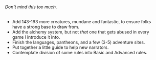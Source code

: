 ###### Don't mind this too much.

* Add 143-193 more creatures, mundane and fantastic, to ensure folks have a strong base to draw from.
* Add the alchemy system, but not *that* one that gets abused in every game I introduce it into.
* Finish the languages, pantheons, and a few (3-5) adventure sites.
* Put together a little guide to help new narrators.
* Contemplate division of some rules into Basic and Advanced rules.
